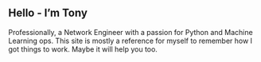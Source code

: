 


## Hello - I’m Tony
Professionally, a Network Engineer with a passion for Python and Machine Learning ops. This site is mostly a reference for myself to remember how I got things to work. Maybe it will help you too.